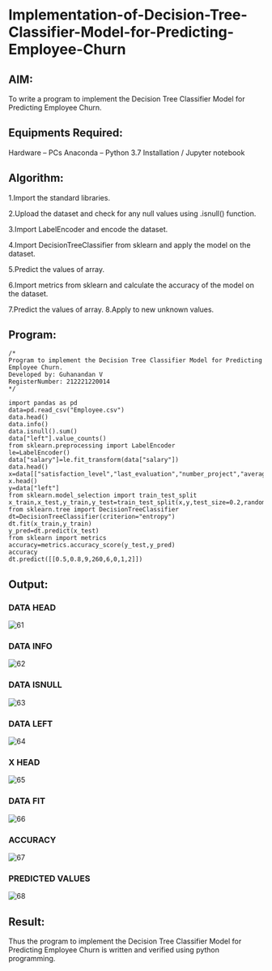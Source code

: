 # Implementation-of-Decision-Tree-Classifier-Model-for-Predicting-Employee-Churn

## AIM:

To write a program to implement the Decision Tree Classifier Model for Predicting Employee Churn.

## Equipments Required:

Hardware – PCs
Anaconda – Python 3.7 Installation / Jupyter notebook

## Algorithm:

1.Import the standard libraries.

2.Upload the dataset and check for any null values using .isnull() function.

3.Import LabelEncoder and encode the dataset.

4.Import DecisionTreeClassifier from sklearn and apply the model on the dataset.

5.Predict the values of array. 

6.Import metrics from sklearn and calculate the accuracy of the model on the dataset. 

7.Predict the values of array. 8.Apply to new unknown values.

## Program:
~~~
/*
Program to implement the Decision Tree Classifier Model for Predicting Employee Churn.
Developed by: Guhanandan V
RegisterNumber: 212221220014
*/

import pandas as pd
data=pd.read_csv("Employee.csv")
data.head()
data.info()
data.isnull().sum()
data["left"].value_counts()
from sklearn.preprocessing import LabelEncoder
le=LabelEncoder()
data["salary"]=le.fit_transform(data["salary"])
data.head()
x=data[["satisfaction_level","last_evaluation","number_project","average_montly_hours","time_spend_company","Work_accident","promotion_last_5years","salary"]]
x.head()
y=data["left"]
from sklearn.model_selection import train_test_split
x_train,x_test,y_train,y_test=train_test_split(x,y,test_size=0.2,random_state=100)
from sklearn.tree import DecisionTreeClassifier
dt=DecisionTreeClassifier(criterion="entropy")
dt.fit(x_train,y_train)
y_pred=dt.predict(x_test)
from sklearn import metrics   
accuracy=metrics.accuracy_score(y_test,y_pred)
accuracy
dt.predict([[0.5,0.8,9,260,6,0,1,2]])

~~~

## Output:

### DATA HEAD
![61](https://user-images.githubusercontent.com/100425381/202353839-3a5a2129-fcbd-4838-a16c-c32778fcf93c.png)


### DATA INFO
![62](https://user-images.githubusercontent.com/100425381/202353858-176b332e-00d7-431b-868b-41ded293b1a1.png)


### DATA ISNULL
![63](https://user-images.githubusercontent.com/100425381/202353964-13dca543-73c5-4821-9363-21de15df21ee.png)


### DATA LEFT

![64](https://user-images.githubusercontent.com/100425381/202354011-e83f2cb6-a07d-42fc-b32e-03002158fb59.png)

### X HEAD

![65](https://user-images.githubusercontent.com/100425381/202354014-a7ad5b6f-7c04-47f0-a819-55ebc47bfee6.png)

### DATA FIT

![66](https://user-images.githubusercontent.com/100425381/202354019-81758af6-edbb-4823-bb9a-efeb26e25302.png)

### ACCURACY

![67](https://user-images.githubusercontent.com/100425381/202354024-50fc2678-4a15-4b0c-aafb-afe401cc4c61.png)

### PREDICTED VALUES

![68](https://user-images.githubusercontent.com/100425381/202354210-4d588a5b-d8da-4793-b44b-a84aed31d932.png)


## Result:
Thus the program to implement the Decision Tree Classifier Model for Predicting Employee Churn is written and verified using python programming.
